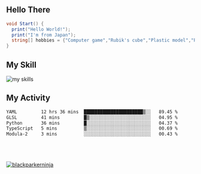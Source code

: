 ## Hello There
``` cs
void Start() {
  print("Hello World!");
  print("I'm from Japan");
  string[] hobbies = {"Computer game","Rubik's cube","Plastic model","PC DIY"}
}
```
## My Skill
<img alt="my skills" src="https://skillicons.dev/icons?theme=dark&perline=7&i=cs,unity,visualstudio,blender,c,java,js,py,html,css,vscode,ai,ps,ae,pr,raspberrypi,unreal,godot,notion,git,github,gmail,discord,windows,apple" >

## My Activity
<!--START_SECTION:waka-->

```txt
YAML         12 hrs 36 mins  ██████████████████████▒░░   89.45 %
GLSL         41 mins         █▒░░░░░░░░░░░░░░░░░░░░░░░   04.95 %
Python       36 mins         █░░░░░░░░░░░░░░░░░░░░░░░░   04.37 %
TypeScript   5 mins          ▒░░░░░░░░░░░░░░░░░░░░░░░░   00.69 %
Modula-2     3 mins          ░░░░░░░░░░░░░░░░░░░░░░░░░   00.43 %
```

<!--END_SECTION:waka-->
<br><br><br>
  <a href="https://github.com/blackparkerninja/blackparkerninja/">
    <img src="https://komarev.com/ghpvc/?username=blackparkerninja" alt="blackparkerninja"/>
  </a>
<!--
**blackparkerninja/blackparkerninja** is a ✨ _special_ ✨ repository because its `README.md` (this file) appears on your GitHub profile.

Here are some ideas to get you started:

- 🔭 I’m currently working on ...
- 🌱 I’m currently learning ...
- 👯 I’m looking to collaborate on ...
- 🤔 I’m looking for help with ...
- 💬 Ask me about ...
- 📫 How to reach me: ...
- 😄 Pronouns: ...
- ⚡ Fun fact: ...
-->
